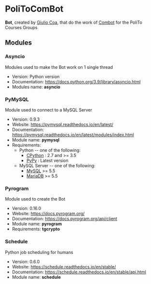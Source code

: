 # PoliToComBot

**Bot**, created by [Giulio Coa](https://t.me/giulioCoaInCamelCase), that do the work of [Combot](https://t.me/combot) for the PoliTo Courses Groups



## Modules

### Asyncio

Modules used to make the Bot work on 1 single thread

* Version: Python version
* Documentation: https://docs.python.org/3.9/library/asyncio.html
* Modules name: **asyncio**



### PyMySQL

Module used to connect to a MySQL Server

* Version: 0.9.3
* Website: https://pymysql.readthedocs.io/en/latest/
* Documentation: https://pymysql.readthedocs.io/en/latest/modules/index.html
* Module name: **pymysql**
* Requirements:
	- Python -- one of the following:
		+ [CPython](http://www.python.org/) : 2.7 and >= 3.5
		+ [PyPy](http://pypy.org/) : Latest version
	- MySQL Server -- one of the following:
		+ [MySQL](http://www.mysql.com/) >= 5.5
		+ [MariaDB](https://mariadb.org/) >= 5.5



### Pyrogram

Module used to create the Bot

* Version: 0.16.0
* Website: https://docs.pyrogram.org/
* Documentation: https://docs.pyrogram.org/api/client
* Module name: **pyrogram**
* Requirements: **tgcrypto**




### Schedule

Python job scheduling for humans

* Version: 0.6.0
* Website: https://schedule.readthedocs.io/en/stable/
* Documentation: https://schedule.readthedocs.io/en/stable/api.html
* Module name: **schedule**
